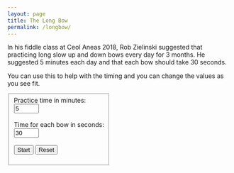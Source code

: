 ```yaml
---
layout: page
title: The Long Bow
permalink: /longbow/
---
```

In his fiddle class at Ceol Aneas 2018, Rob Zielinski suggested that practicing
long slow up and down bows every day for 3 months. He suggested 5 minutes each
day and that each bow should take 30 seconds.

You can use this to help with the timing and you can change the values as you see fit.

<fieldset class="fieldset-auto-width">
<form id="parameters" method="get">
      <label>Practice time in minutes:</label><br />
      <input type="number" id="practice-time" name="practiceTime" value="5" min="2" max="15"><br />
      <br />
      <label>Time for each bow in seconds:</label><br />
      <input type="number" id="bow-time" name="bowTime" value="30" min="10" max="40"><br />
      <br />
	  <input type="button" class="filterButton" onclick="bowTimer(practiceTime.value, bowTime.value)" value="Start">
      <input type="button" class="filterButton" onclick="location.reload()" value="Reset">
</form>
</fieldset>
<br />
<div id="main"></div>

<style>
.myProgressLR {
  width: 100%;
  height: 30px;
  position: relative;
  background-color: lightgray;
}

.myProgressRL {
  width: 100%;
  height: 30px;
  position: relative;
  background-color: khaki;
}

.myBarLR {
  background-color: lightsteelblue;
  width: 0px;
  height: 30px;
  position: absolute;
}

.myBarRL {
  background-color: silver;
  width: 100%;
  height: 30px;
  position: absolute;
}

.fieldset-auto-width {
    display: inline-block;
}
</style>

<script>
var running = 0;

async function bowTimer(practiceTime, bowTime) {
    var repeats = Math.ceil((practiceTime * 60)/bowTime);
    var repeat;
    if (running == 0) {
        running = 1;
        // Allow time to pick up instrument
        document.getElementById("main").innerHTML = "Get ready.";
        for (repeat=5;repeat>0;repeat--) {
            document.getElementById("main").innerHTML += ".." + repeat;
            await sleep(1000);
        }
        // Set up the timer bars
        for (repeat=1;repeat<=repeats;repeat++) {
            setupDiv(repeat);
        }
        // Draw the timers
        for (repeat=1;repeat<=repeats;repeat++) {
            drawTimer(repeat, bowTime);
            await sleep(1000 * bowTime);
        running = 0;
        }
    } else {
        alert("already running");
    }
}

function setupDiv (repeat) {
    if (elem = document.getElementById("progress" + repeat)) {
        document.getElementById("main").removeChild(elem);
    }

    var divProgress = document.createElement("div");
    divProgress.id = "progress" + repeat;
    if (repeat % 2) {
        divProgress.setAttribute('class', 'myProgressLR');
    } else {
        divProgress.setAttribute('class', 'myProgressRL');

    }
    document.getElementById("main").appendChild(divProgress);

    if (!document.getElementById("bar" + repeat)) {
        var divBar = document.createElement("div");
        divBar.id = "bar" + repeat;
        if (repeat % 2) {
            divBar.setAttribute('class', 'myBarLR');
            divBar.innerHTML = "Down";
        } else {
            divBar.setAttribute('class', 'myBarRL');
            divBar.innerHTML = "Up";
        }   
        document.getElementById("progress" + repeat).appendChild(divBar);
    }
}

function drawTimer(repeat, bowTime) {
    var elem = document.getElementById("bar" + repeat);
    var width = 0;
    elem.scrollIntoView();

    var id = setInterval(frame, 1000);

    function frame() {
        if (width >= 99) {
            clearInterval(id);
        } else {
            width += 100 / bowTime;
            if (repeat % 2) {
                elem.style.width = width + '%';
            } else {
                elem.style.width = (100 - width) + '%';
            }
        }
    }
}

function sleep(ms) {
  return new Promise(resolve => setTimeout(resolve, ms));
}
</script>
